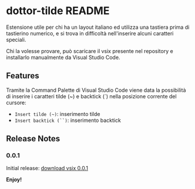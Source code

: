# dottor-tilde README

Estensione utile per chi ha un layout italiano ed utilizza una tastiera prima di tastierino numerico, e si trova in difficoltà nell'inserire alcuni caratteri speciali.

Chi la volesse provare, può scaricare il vsix presente nel repository e installarlo manualmente da Visual Studio Code.

## Features

Tramite la Command Palette di Visual Studio Code viene data la possibilità di inserire i caratteri tilde (~) e backtick (`) nella posizione corrente del cursore:

* `Insert tilde (~)`: inserimento tilde
* `Insert backtick (``)`: inserimento backtick

## Release Notes

### 0.0.1

Initial release: [download vsix 0.0.1](dottor-tilde-0.0.1.vsix)

**Enjoy!**
